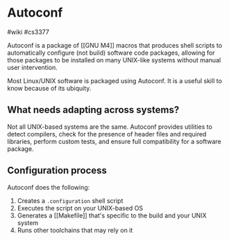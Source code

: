 # Autoconf
#wiki #cs3377

Autoconf is a package of [[GNU M4]] macros that produces shell scripts to automatically configure (not build) software code packages, allowing for those packages to be installed on many UNIX-like systems without manual user intervention.

Most Linux/UNIX software is packaged using Autoconf. It is a useful skill to know because of its ubiquity.

## What needs adapting across systems?
Not all UNIX-based systems are the same. Autoconf provides utilities to detect compilers, check for the presence of header files and required libraries, perform custom tests, and ensure full compatibility for a software package.

## Configuration process
Autoconf does the following:
1. Creates a `.configuration` shell script
2. Executes the script on your UNIX-based OS
3. Generates a [[Makefile]] that's specific to the build and your UNIX system
4. Runs other toolchains that may rely on it